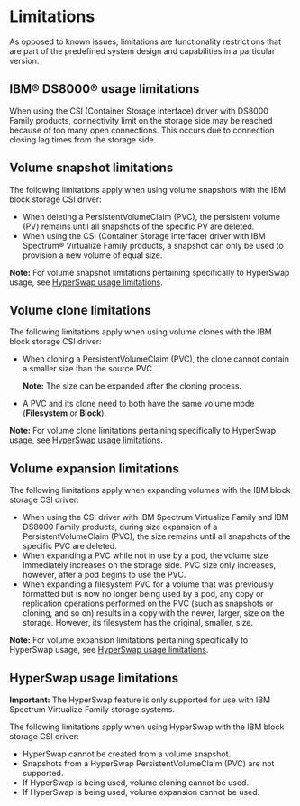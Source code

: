 # Limitations

As opposed to known issues, limitations are functionality restrictions that are part of the predefined system design and capabilities in a particular version.

## IBM® DS8000® usage limitations

When using the CSI (Container Storage Interface) driver with DS8000 Family products, connectivity limit on the storage side may be reached because of too many open connections. This occurs due to connection closing lag times from the storage side.

## Volume snapshot limitations

The following limitations apply when using volume snapshots with the IBM block storage CSI driver:

-   When deleting a PersistentVolumeClaim (PVC), the persistent volume (PV) remains until all snapshots of the specific PV are deleted.
-   When using the CSI (Container Storage Interface) driver with IBM Spectrum® Virtualize Family products, a snapshot can only be used to provision a new volume of equal size.

**Note:** For volume snapshot limitations pertaining specifically to HyperSwap usage, see [HyperSwap usage limitations](#hyperSwap-usage-limitations).

## Volume clone limitations

The following limitations apply when using volume clones with the IBM block storage CSI driver:

-   When cloning a PersistentVolumeClaim (PVC), the clone cannot contain a smaller size than the source PVC.

    **Note:** The size can be expanded after the cloning process.

-   A PVC and its clone need to both have the same volume mode (**Filesystem** or **Block**).

**Note:** For volume clone limitations pertaining specifically to HyperSwap usage, see [HyperSwap usage limitations](#hyperSwap-usage-limitations).

## Volume expansion limitations

The following limitations apply when expanding volumes with the IBM block storage CSI driver:

-   When using the CSI driver with IBM Spectrum Virtualize Family and IBM DS8000 Family products, during size expansion of a PersistentVolumeClaim (PVC), the size remains until all snapshots of the specific PVC are deleted.
-   When expanding a PVC while not in use by a pod, the volume size immediately increases on the storage side. PVC size only increases, however, after a pod begins to use the PVC.
-   When expanding a filesystem PVC for a volume that was previously formatted but is now no longer being used by a pod, any copy or replication operations performed on the PVC (such as snapshots or cloning, and so on) results in a copy with the newer, larger, size on the storage. However, its filesystem has the original, smaller, size.

**Note:** For volume expansion limitations pertaining specifically to HyperSwap usage, see [HyperSwap usage limitations](#hyperSwap-usage-limitations).

## HyperSwap usage limitations

**Important:** The HyperSwap feature is only supported for use with IBM Spectrum Virtualize Family storage systems.

The following limitations apply when using HyperSwap with the IBM block storage CSI driver:

- HyperSwap cannot be created from a volume snapshot.
- Snapshots from a HyperSwap PersistentVolumeClaim (PVC) are not supported.
- If HyperSwap is being used, volume cloning cannot be used.
- If HyperSwap is being used, volume expansion cannot be used.

